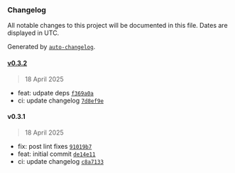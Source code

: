 ### Changelog

All notable changes to this project will be documented in this file. Dates are displayed in UTC.

Generated by [`auto-changelog`](https://github.com/CookPete/auto-changelog).

#### [v0.3.2](https://github.com/datr-tech/parcel-model-schemas-proc/compare/v0.3.1...v0.3.2)

> 18 April 2025

- feat: udpate deps [`f369a0a`](https://github.com/datr-tech/parcel-model-schemas-proc/commit/f369a0acdc24a043f25c09a0e03e2abd784f07f7)
- ci: update changelog [`7d8ef9e`](https://github.com/datr-tech/parcel-model-schemas-proc/commit/7d8ef9e0a5e89d7c0a7e79fa7bd2bd08b50dc4a6)

#### v0.3.1

> 18 April 2025

- fix: post lint fixes [`91019b7`](https://github.com/datr-tech/parcel-model-schemas-proc/commit/91019b75d11b28c5abae9b3f17bc827d1691bf75)
- feat: initial commit [`de14e11`](https://github.com/datr-tech/parcel-model-schemas-proc/commit/de14e1183dc0469bd90a6c1a1bc3f2d078a9c03b)
- ci: update changelog [`c8a7133`](https://github.com/datr-tech/parcel-model-schemas-proc/commit/c8a7133de7fc6acafe5b02d3bf7a25bcded129e2)
